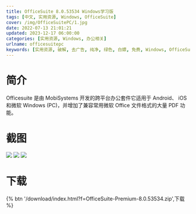 ```yaml
---
title: OfficeSuite 8.0.53534 Windows学习版
tags: [中文, 实用资源, Windows, OfficeSuite]
cover: /img/OfficeSuitePC/1.jpg
date: 2022-07-13 21:01:21
updated: 2023-12-17 06:00:00
categories: [实用资源, Windows, 办公相关]
urlname: officesuitepc
keywords: [实用资源, 破解, 去广告, 纯净, 绿色, 白嫖, 免费, Windows, OfficeSuite]
---
```


# 简介

Officesuite 是由 MobiSystems 开发的跨平台办公套件它适用于 Android、 iOS 和微软 Windows (PC)，并增加了兼容常用微软 Office 文件格式的大量 PDF 功能。

# 截图

![](/img/OfficeSuitePC/2.jpg)
![](/img/OfficeSuitePC/3.jpg)
![](/img/OfficeSuitePC/4.jpg)

# 下载

{% btn '/download/index.html?f=OfficeSuite-Premium-8.0.53534.zip',下载 %}
